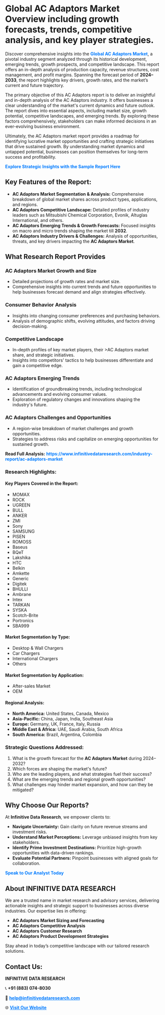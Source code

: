 <h1>Global AC Adaptors Market Overview including growth forecasts, trends, competitive analysis, and key player strategies.</h1>
<p>
Discover comprehensive insights into the 
<a href="https://www.infinitivedataresearch.com/industry-report/ac-adaptors-market" rel="dofollow" style="color: #007BFF; text-decoration: none;"><strong>Global AC Adaptors Market</strong></a>, a pivotal industry segment analyzed through its historical development, emerging trends, growth prospects, and competitive landscape. This report offers an in-depth analysis of production capacity, revenue structures, cost management, and profit margins. Spanning the forecast period of <strong>2024–2033</strong>, the report highlights key drivers, growth rates, and the market’s current and future trajectory.
</p>
<p>
The primary objective of this AC Adaptors report is to deliver an insightful and in-depth analysis of the AC Adaptors industry. It offers businesses a clear understanding of the market's current dynamics and future outlook. The report dives into essential aspects, including market size, growth potential, competitive landscapes, and emerging trends. By exploring these factors comprehensively, stakeholders can make informed decisions in an ever-evolving business environment.
</p>
<p>
Ultimately, the AC Adaptors market report provides a roadmap for identifying lucrative market opportunities and crafting strategic initiatives that drive sustained growth. By understanding market dynamics and untapped potential, businesses can position themselves for long-term success and profitability.
</p>
<p>
<a href="https://www.infinitivedataresearch.com/request-sample/reportId=106515" style="color: #007BFF; text-decoration: none;"><strong>Explore Strategic Insights with the Sample Report Here</strong></a>
</p>

<h2>Key Features of the Report:</h2>
<ul>
<li><strong>AC Adaptors Market Segmentation & Analysis:</strong> Comprehensive breakdown of global market shares across product types, applications, and regions.</li>
<li><strong>AC Adaptors Competitive Landscape:</strong> Detailed profiles of industry leaders such as Mitsubishi Chemical Corporation, Evonik, Altuglas International, and others.</li>
<li><strong>AC Adaptors Emerging Trends & Growth Forecasts:</strong> Focused insights on macro and micro trends shaping the market till <strong>2032</strong>.</li>
<li><strong>AC Adaptors Industry Drivers & Challenges:</strong> Analysis of opportunities, threats, and key drivers impacting the <strong>AC Adaptors Market</strong>.</li>
</ul>

<h2>What Research Report Provides</h2>
<h3>AC Adaptors Market Growth and Size</h3>
<ul>
<li>Detailed projections of growth rates and market size.</li>
<li>Comprehensive insights into current trends and future opportunities to help businesses forecast demand and align strategies effectively.</li>
</ul>

<h3>Consumer Behavior Analysis</h3>
<ul>
<li>Insights into changing consumer preferences and purchasing behaviors.</li>
<li>Analysis of demographic shifts, evolving attitudes, and factors driving decision-making.</li>
</ul>

<h3>Competitive Landscape</h3>
<ul>
<li>In-depth profiles of key market players, their >AC Adaptors market share, and strategic initiatives.</li>
<li>Insights into competitors' tactics to help businesses differentiate and gain a competitive edge.</li>
</ul>

<h3>AC Adaptors Emerging Trends</h3>
<ul>
<li>Identification of groundbreaking trends, including technological advancements and evolving consumer values.</li>
<li>Exploration of regulatory changes and innovations shaping the industry's future.</li>
</ul>

<h3>AC Adaptors Challenges and Opportunities</h3>
<ul>
<li>A region-wise breakdown of market challenges and growth opportunities.</li>
<li>Strategies to address risks and capitalize on emerging opportunities for sustained growth.</li>
</ul>
<p><strong>Read Full Analysis:</strong> <a href="https://www.infinitivedataresearch.com/industry-report/ac-adaptors-market" rel="dofollow" style="color: #007BFF; text-decoration: none;"><strong>https://www.infinitivedataresearch.com/industry-report/ac-adaptors-market</strong></a></p>
<h3>Research Highlights:</h3>
<h4>Key Players Covered in the Report:</h4>
<ul><li>MOMAX</li><li>ROCK</li><li>UGREEN</li><li>BULL</li><li>ANKER</li><li>ZMI</li><li>Sony</li><li>SAMSUNG</li><li>PISEN</li><li>ROMOSS</li><li>Baseus</li><li>BQeT</li><li>Lakshika</li><li>HTC</li><li>Belkin</li><li>Amkette</li><li>Generic</li><li>Digitek</li><li>BHULLI</li><li>Ambrane</li><li>Intex</li><li>TARKAN</li><li>SYSKA</li><li>Scotch-Brite</li><li>Portronics</li><li>SBA999</li></ul>
<h4>Market Segmentation by Type:</h4>
<ul><li>Desktop &amp; Wall Chargers</li><li>Car Chargers</li><li>International Chargers</li><li>Others</li></ul>
<h4>Market Segmentation by Application:</h4>
<ul><li>After-sales Market</li><li>OEM</li></ul>

<h4>Regional Analysis:</h4>
<ul>
<li><strong>North America:</strong> United States, Canada, Mexico</li>
<li><strong>Asia-Pacific:</strong> China, Japan, India, Southeast Asia</li>
<li><strong>Europe:</strong> Germany, UK, France, Italy, Russia</li>
<li><strong>Middle East & Africa:</strong> UAE, Saudi Arabia, South Africa</li>
<li><strong>South America:</strong> Brazil, Argentina, Colombia</li>
</ul>

<h3>Strategic Questions Addressed:</h3>
<ol>
<li>What is the growth forecast for the <strong>AC Adaptors Market</strong> during 2024–2032?</li>
<li>Which forces are shaping the market's future?</li>
<li>Who are the leading players, and what strategies fuel their success?</li>
<li>What are the emerging trends and regional growth opportunities?</li>
<li>What challenges may hinder market expansion, and how can they be mitigated?</li>
</ol>

<h2>Why Choose Our Reports?</h2>
<p>At <strong>Infinitive Data Research</strong>, we empower clients to:</p>
<ul>
<li><strong>Navigate Uncertainty:</strong> Gain clarity on future revenue streams and investment risks.</li>
<li><strong>Understand Market Perceptions:</strong> Leverage unbiased insights from key stakeholders.</li>
<li><strong>Identify Prime Investment Destinations:</strong> Prioritize high-growth opportunities with data-driven rankings.</li>
<li><strong>Evaluate Potential Partners:</strong> Pinpoint businesses with aligned goals for collaboration.</li>
</ul>
<p><a href="https://www.infinitivedataresearch.com/industry-report/ac-adaptors-market" rel="dofollow" style="color: #007BFF; text-decoration: none;"><strong>Speak to Our Analyst Today</strong></a></p>

<h2>About INFINITIVE DATA RESEARCH</h2>
<p>We are a trusted name in market research and advisory services, delivering actionable insights and strategic support to businesses across diverse industries. Our expertise lies in offering:</p>
<ul>
<li><strong>AC Adaptors Market Sizing and Forecasting</strong></li>
<li><strong>AC Adaptors Competitive Analysis</strong></li>
<li><strong>AC Adaptors Customer Research</strong></li>
<li><strong>AC Adaptors Product Development Strategies</strong></li>
</ul>
<p>Stay ahead in today’s competitive landscape with our tailored research solutions.</p>

<h2>Contact Us:</h2>
<p><strong>INFINITIVE DATA RESEARCH</strong></p>
<p>📞 <strong>+91 (883) 074-8030</strong></p>
<p>📧 <strong><a href="mailto:help@infinitivedataresearch.com" style="color: #007BFF;">help@infinitivedataresearch.com</a></strong></p>
<p>🌐 <strong><a href="https://www.infinitivedataresearch.com" rel="dofollow" style="color: #007BFF;">Visit Our Website</a></strong></p>